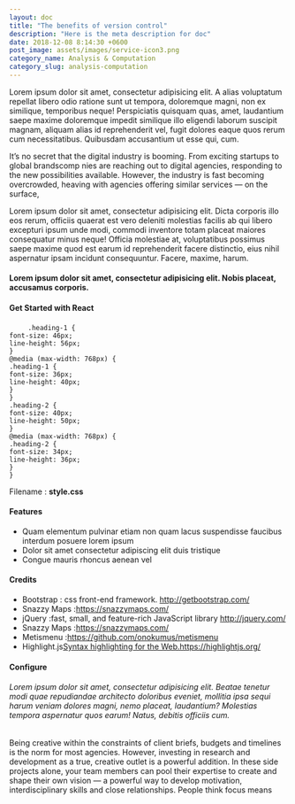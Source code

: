 ```yaml
---
layout: doc
title: "The benefits of version control"
description: "Here is the meta description for doc"
date: 2018-12-08 8:14:30 +0600
post_image: assets/images/service-icon3.png
category_name: Analysis & Computation
category_slug: analysis-computation
---
```


<p>Lorem ipsum dolor sit amet, consectetur adipisicing elit. A alias voluptatum repellat libero odio ratione sunt ut tempora, doloremque magni, non ex similique, temporibus neque! Perspiciatis quisquam quas, amet, laudantium saepe maxime doloremque impedit similique illo eligendi laborum suscipit magnam, aliquam alias id reprehenderit vel, fugit dolores eaque quos rerum cum necessitatibus. Quibusdam accusantium ut esse qui, cum.</p>
<p>It’s no secret that the digital industry is booming. From exciting startups to global brandscomp nies are reaching out to digital agencies, responding to the new possibilities available. However, the industry is fast becoming overcrowded, heaving with agencies offering similar services — on the surface, </p>
<p>Lorem ipsum dolor sit amet, consectetur adipisicing elit. Dicta corporis illo eos rerum, officiis quaerat est vero deleniti molestias facilis ab qui libero excepturi ipsum unde modi, commodi inventore totam placeat maiores consequatur minus neque! Officia molestiae at, voluptatibus possimus saepe maxime quod est earum id reprehenderit facere distinctio, eius nihil aspernatur ipsam incidunt consequuntur. Facere, maxime, harum.</p>
<h4>Lorem ipsum dolor sit amet, consectetur adipisicing elit. Nobis placeat, accusamus corporis.</h4>
<h4 class="heading-4">Get Started with React</h4>
<pre>
	<code class="language-css">.heading-1 {
font-size: 46px;
line-height: 56px;
}
@media (max-width: 768px) {
.heading-1 {
font-size: 36px;
line-height: 40px;
}
}
.heading-2 {
font-size: 40px;
line-height: 50px;
}
@media (max-width: 768px) {
.heading-2 {
font-size: 34px;
line-height: 36px;
}
}</code></pre>
<p>Filename : <strong>style.css</strong></p>
 
<h4 class="heading-4">Features  </h4>
<ul class="unorder-list">
<li>Quam elementum pulvinar etiam non quam lacus suspendisse faucibus interdum posuere lorem ipsum</li>
 <li>Dolor sit amet consectetur adipiscing elit duis tristique </li>
<li>Congue mauris rhoncus aenean vel </li>
</ul>
<h4 class="heading-4">Credits</h4>
<ul class="order-list">
  <li>Bootstrap : css front-end framework. <a href="#">http://getbootstrap.com/</a></li>
<li>Snazzy Maps :<a href="#">https://snazzymaps.com/</a></li>
<li>jQuery :fast, small, and feature-rich JavaScript library <a href="#">http://jquery.com/</a></li>
<li>Snazzy Maps :<a href="#">https://snazzymaps.com/</a></li>
<li>Metismenu :<a href="#">https://github.com/onokumus/metismenu</a></li>
<li>Highlight.js<a href="#">Syntax highlighting for the Web.https://highlightjs.org/</a></li>
</ul>
<h4 class="heading-4">Configure</h4>
<h6>Lorem ipsum dolor sit amet, consectetur adipisicing elit. Beatae tenetur modi quae repudiandae architecto doloribus eveniet, mollitia ipsa sequi harum veniam dolores magni, nemo placeat, laudantium? Molestias tempora aspernatur quos earum! Natus, debitis officiis cum.</h6>
<p>Being creative within the constraints of client briefs, budgets and timelines is the norm for most agencies. However, investing in research and development as a true, creative outlet is a powerful addition. In these side projects alone, your team members can pool their expertise to create and shape their own vision — a powerful way to develop motivation, interdisciplinary skills and close relationships. People think focus means
</p>


